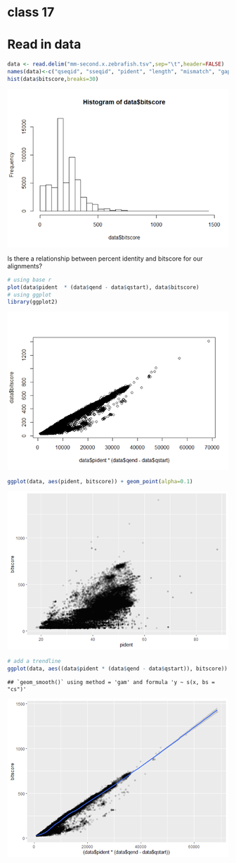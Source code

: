 class 17
================

# Read in data

``` r
data <- read.delim("mm-second.x.zebrafish.tsv",sep="\t",header=FALSE)
names(data)<-c("qseqid", "sseqid", "pident", "length", "mismatch", "gapopen", "qstart", "qend", "sstart", "send", "evalue", "bitscore")
hist(data$bitscore,breaks=30)
```

![](class17_files/figure-gfm/unnamed-chunk-1-1.png)<!-- -->

Is there a relationship between percent identity and bitscore for our
alignments?

``` r
# using base r
plot(data$pident  * (data$qend - data$qstart), data$bitscore)
# using ggplot
library(ggplot2)
```

![](class17_files/figure-gfm/unnamed-chunk-2-1.png)<!-- -->

``` r
ggplot(data, aes(pident, bitscore)) + geom_point(alpha=0.1) 
```

![](class17_files/figure-gfm/unnamed-chunk-2-2.png)<!-- -->

``` r
# add a trendline
ggplot(data, aes((data$pident * (data$qend - data$qstart)), bitscore)) + geom_point(alpha=0.1) + geom_smooth()
```

    ## `geom_smooth()` using method = 'gam' and formula 'y ~ s(x, bs = "cs")'

![](class17_files/figure-gfm/unnamed-chunk-2-3.png)<!-- -->
